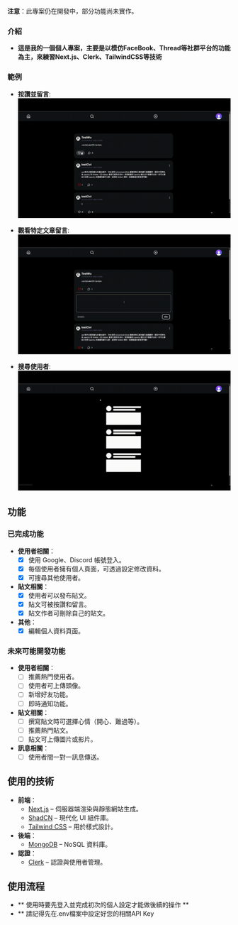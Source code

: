 **注意**：此專案仍在開發中，部分功能尚未實作。
### 介紹
- **這是我的一個個人專案，主要是以模仿FaceBook、Thread等社群平台的功能為主，來練習Next.js、Clerk、TailwindCSS等技術**

### 範例
- **按讚並留言**:
  ![image](https://github.com/civi2375/BookFace/blob/main/public/assets/readMd/readmd1.gif?raw=true)
  
- **觀看特定文章留言**:
  ![image](https://github.com/civi2375/BookFace/blob/main/public/assets/readMd/readmd2.gif?raw=true)
  
- **搜尋使用者**:
  ![image](https://github.com/civi2375/BookFace/blob/main/public/assets/readMd/readmd3.gif?raw=true)

## 功能

### 已完成功能
- **使用者相關**：
  - [x] 使用 Google、Discord 帳號登入。
  - [x] 每個使用者擁有個人頁面，可透過設定修改資料。
  - [x] 可搜尋其他使用者。
- **貼文相關**：
  - [x] 使用者可以發布貼文。
  - [x] 貼文可被按讚和留言。
  - [x] 貼文作者可刪除自己的貼文。
- **其他**：
  - [x] 編輯個人資料頁面。

### 未來可能開發功能
- **使用者相關**：
  - [ ] 推薦熱門使用者。
  - [ ] 使用者可上傳頭像。
  - [ ] 新增好友功能。
  - [ ] 即時通知功能。
- **貼文相關**：
  - [ ] 撰寫貼文時可選擇心情（開心、難過等）。
  - [ ] 推薦熱門貼文。
  - [ ] 貼文可上傳圖片或影片。
    
- **訊息相關**：
  - [ ] 使用者間一對一訊息傳送。

## 使用的技術

- **前端**：
  - [Next.js](https://nextjs.org/) – 伺服器端渲染與靜態網站生成。
  - [ShadCN](https://shadcn.dev/) – 現代化 UI 組件庫。
  - [Tailwind CSS](https://tailwindcss.com/) – 用於樣式設計。
- **後端**：
  - [MongoDB](https://www.mongodb.com/) – NoSQL 資料庫。
- **認證**：
  - [Clerk](https://clerk.dev/) – 認證與使用者管理。
 
## 使用流程
- ** 使用時要先登入並完成初次的個人設定才能做後續的操作 **
- ** 請記得先在.env檔案中設定好您的相關API Key
